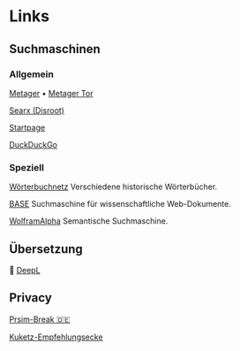 # Links

## Suchmaschinen

### Allgemein

[Metager](https://metager.de/)
•
[Metager Tor](http://metagerv65pwclop2rsfzg4jwowpavpwd6grhhlvdgsswvo6ii4akgyd.onion/)

[Searx (Disroot)](https://search.disroot.org/)

[Startpage](https://www.startpage.com/)

[DuckDuckGo](https://duckduckgo.com/)

### Speziell

[Wörterbuchnetz](https://woerterbuchnetz.de/#0) Verschiedene historische Wörterbücher.

[BASE](https://www.base-search.net/) Suchmaschine für wissenschaftliche Web-Dokumente.

[WolframAlpha](https://www.wolframalpha.com/) Semantische Suchmaschine.

## Übersetzung

👥 [DeepL](https://www.deepl.com/translator-mobile)

## Privacy

[Prsim-Break 🇩🇪](https://prism-break.org/de/)

[Kuketz-Empfehlungsecke](https://www.kuketz-blog.de/empfehlungsecke/)